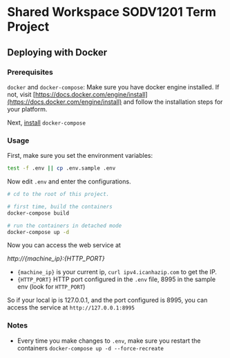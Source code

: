# Shared Workspace SODV1201 Term Project

## Deploying with Docker

### Prerequisites

`docker` and `docker-compose`: Make sure you have docker engine installed. If not, visit [https://docs.docker.com/engine/install](https://docs.docker.com/engine/install) and follow the installation steps for your platform.

Next, [install](https://docs.docker.com/compose/install/) `docker-compose`

### Usage

First, make sure you set the environment variables:

```sh
test -f .env || cp .env.sample .env
```

Now edit `.env` and enter the configurations.

```sh
# cd to the root of this project.

# first time, build the containers
docker-compose build

# run the containers in detached mode
docker-compose up -d
```

Now you can access the web service at

*http://{machine_ip}:{HTTP_PORT}*
 - `{machine_ip}` is your current ip, `curl ipv4.icanhazip.com` to get the IP.
 - `{HTTP_PORT}` HTTP port configured in the `.env` file, 8995 in the sample env (look for `HTTP_PORT`)

So if your local ip is 127.0.0.1, and the port configured is 8995, you can access the service at `http://127.0.0.1:8995`

### Notes

 - Every time you make changes to `.env`, make sure you restart the containers `docker-compose up -d --force-recreate`
